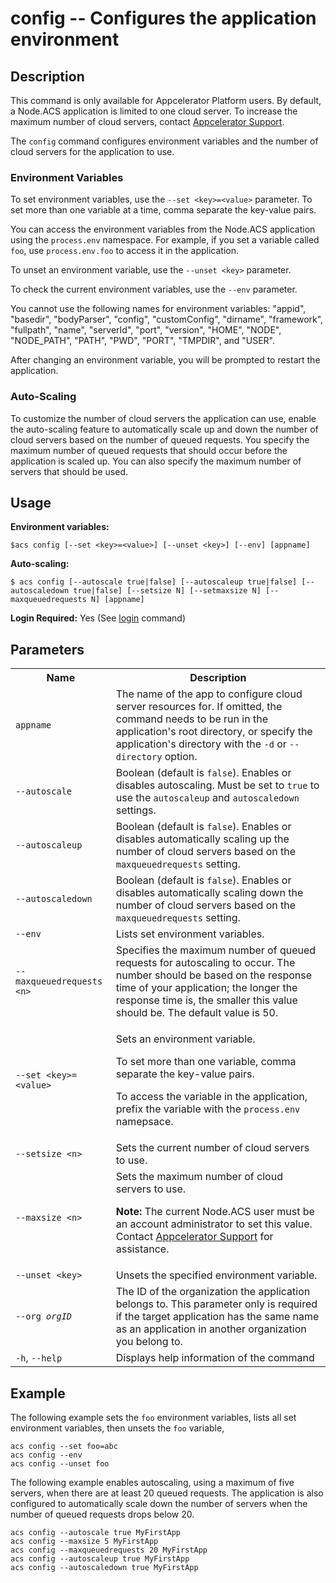# config -- Configures the application environment</h2>

## Description

<p class="note">This command is only available for Appcelerator Platform users.
By default, a Node.ACS application is limited to one cloud server.
To increase the maximum number of cloud servers, contact <a href="http://support2.appcelerator.com">Appcelerator Support</a>.</p>

The `config` command configures environment variables and the number of cloud servers for the application to use.

### Environment Variables

To set environment variables, use the `--set <key>=<value>` parameter.  To set more than one
variable at a time, comma separate the key-value pairs.

You can access the environment variables from the Node.ACS application using the `process.env`
namespace.  For example, if you set a variable called `foo`, use `process.env.foo` to access it in
the application.

To unset an environment variable, use the `--unset <key>` parameter.

To check the current environment variables, use the `--env` parameter.

You cannot use the following names for environment variables: "appid", "basedir", "bodyParser", "config",
"customConfig", "dirname", "framework", "fullpath", "name", "serverId", "port", "version",
"HOME", "NODE", "NODE_PATH", "PATH", "PWD", "PORT", "TMPDIR", and "USER".

After changing an environment variable, you will be prompted to restart the application.

### Auto-Scaling

To customize the number of cloud servers the application can use, enable the auto-scaling
feature to automatically scale up and down the number of cloud servers based on the number of queued requests.
You specify the maximum number of queued requests that should occur before the application is scaled up. 
You can also specify the maximum number of servers that should be used.

## Usage

**Environment variables:**

`$acs config [--set <key>=<value>] [--unset <key>] [--env] [appname]`

**Auto-scaling:**

`$ acs config [--autoscale true|false] [--autoscaleup true|false] [--autoscaledown true|false] [--setsize N] [--setmaxsize N] [--maxqueuedrequests N] [appname]`

**Login Required:** Yes (See [login](#!/guide/node_cli_login) command)

## Parameters

<table class="doc-table">
    <tbody>
    <tr>
        <th>Name</th>
        <th>Description</th>
    </tr>
    <tr>
        <td><code>appname</code></td>
        <td>
            The name of the app to configure cloud server resources for. If omitted, the command needs to be run
            in the application's root directory, or specify the application's directory with the <code>-d</code> or <code>--directory</code> option.
        </td>
    </tr>
    <tr>
        <td nowrap><code>--autoscale</code></td>
        <td>Boolean (default is <code>false</code>). Enables or disables autoscaling. Must be set to <code>true</code>
            to use the <code>autoscaleup</code> and <code>autoscaledown</code> settings.</td>
    </tr>
    <tr>
        <td nowrap><code>--autoscaleup</code></td>
        <td>Boolean (default is <code>false</code>). Enables or disables automatically scaling up the number of cloud servers based on the <code>maxqueuedrequests</code> setting.</td>
    </tr>
    <tr>
        <td nowrap><code>--autoscaledown</code></td>
        <td>Boolean (default is <code>false</code>). Enables or disables automatically scaling down the number of cloud servers based on the <code>maxqueuedrequests</code>  setting.</td>
    </tr>
    <tr>
        <td nowrap><code>--env</code></td>
        <td>Lists set environment variables.</td>
    </tr>
    <tr>
        <td nowrap><code>--maxqueuedrequests &lt;n&gt;</code></td>
        <td>Specifies the maximum number of queued requests for autoscaling to occur.
            The number should be based on the response time of your application;
            the longer the response time is, the smaller this value should be. The default value is 50.</td>
    </tr>
    <tr>
        <td nowrap><code>--set &lt;key&gt;=&lt;value&gt;</code></td>
        <td><p>Sets an environment variable.</p>
            <p>To set more than one variable, comma separate the key-value pairs.</p>
            <p>To access the variable in the application, prefix the variable with the <code>process.env</code> namepsace.</p>
        </td>
    </tr>
    <tr>
        <td nowrap><code>--setsize &lt;n&gt;</code></td>
        <td>Sets the current number of cloud servers to use.</td>
    </tr>
    <tr>
        <td nowrap><code>--maxsize &lt;n&gt;</code></td>
        <td>Sets the maximum number of cloud servers to use.
        <p><strong>Note:</strong> The current Node.ACS user must be an account administrator to set this value.
           Contact <a href="http://support2.appcelerator.com">Appcelerator Support</a> for assistance.</p> </td>
    </tr>
    <tr>
        <td nowrap><code>--unset &lt;key&gt;</code></td>
        <td>Unsets the specified environment variable.</td>
    </tr>
    <tr>
        <td><code>--org <em>orgID</em></code></td>
        <td>The ID of the organization the application belongs to. This parameter only is required if the target application has the same name as an application in another organization you belong to.
         </td>
    </tr>
    <tr>
        <td><code>-h</code>, <code>--help</code></td>
        <td>Displays help information of the command</td>
    </tr>
    </tbody>
</table>

## Example

The following example sets the `foo` environment variables, lists all set environment variables,
then unsets the `foo` variable,

    acs config --set foo=abc
    acs config --env
    acs config --unset foo

The following example enables autoscaling, using a maximum of five servers, when there are at least
20 queued requests. The application is also configured to automatically scale down the number of servers
when the number of queued requests drops below 20.

    acs config --autoscale true MyFirstApp
    acs config --maxsize 5 MyFirstApp
    acs config --maxqueuedrequests 20 MyFirstApp
    acs config --autoscaleup true MyFirstApp
    acs config --autoscaledown true MyFirstApp
